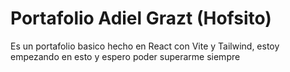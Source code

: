 # Portafolio Adiel Grazt (Hofsito)

Es un portafolio basico hecho en React con Vite y Tailwind, estoy empezando en esto y espero poder superarme siempre
